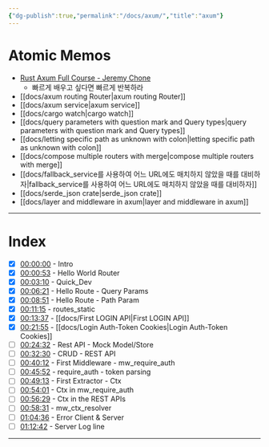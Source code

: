 ```yaml
---
{"dg-publish":true,"permalink":"/docs/axum/","title":"axum"}
---
```



# Atomic Memos

- [Rust Axum Full Course - Jeremy Chone](https://www.youtube.com/watch?v=XZtlD_m59sM)
	- 빠르게 배우고 싶다면 빠르게 반복하라
- [[docs/axum routing Router\|axum routing Router]]
- [[docs/axum service\|axum service]]
- [[docs/cargo watch\|cargo watch]]
- [[docs/query parameters with question mark and Query types\|query parameters with question mark and Query types]]
- [[docs/letting specific path as unknown with colon\|letting specific path as unknown with colon]]
- [[docs/compose multiple routers with merge\|compose multiple routers with merge]]
- [[docs/fallback_service를 사용하여 어느 URL에도 매치하지 않았을 때를 대비하자\|fallback_service를 사용하여 어느 URL에도 매치하지 않았을 때를 대비하자]]
- [[docs/serde_json crate\|serde_json crate]]
- [[docs/layer and middleware in axum\|layer and middleware in axum]]

---

# Index

- [x] [00:00:00](https://www.youtube.com/watch?v=XZtlD_m59sM&t=0s) - Intro 
- [x] [00:00:53](https://www.youtube.com/watch?v=XZtlD_m59sM&t=53s) - Hello World Router 
- [x] [00:03:10](https://www.youtube.com/watch?v=XZtlD_m59sM&t=190s) - Quick_Dev 
- [x] [00:06:21](https://www.youtube.com/watch?v=XZtlD_m59sM&t=381s) - Hello Route - Query Params 
- [x] [00:08:51](https://www.youtube.com/watch?v=XZtlD_m59sM&t=531s) - Hello Route - Path Param 
- [x] [00:11:15](https://www.youtube.com/watch?v=XZtlD_m59sM&t=675s) - routes_static 
- [x] [00:13:37](https://www.youtube.com/watch?v=XZtlD_m59sM&t=817s) - [[docs/First LOGIN API\|First LOGIN API]]
- [x] [00:21:55](https://www.youtube.com/watch?v=XZtlD_m59sM&t=1315s) - [[docs/Login Auth-Token Cookies\|Login Auth-Token Cookies]] 
- [ ] [00:24:32](https://www.youtube.com/watch?v=XZtlD_m59sM&t=1472s) - Rest API - Mock Model/Store 
- [ ] [00:32:30](https://www.youtube.com/watch?v=XZtlD_m59sM&t=1950s) - CRUD - REST API 
- [ ] [00:40:12](https://www.youtube.com/watch?v=XZtlD_m59sM&t=2412s) - First Middleware - mw_require_auth 
- [ ] [00:45:52](https://www.youtube.com/watch?v=XZtlD_m59sM&t=2752s) - require_auth - token parsing 
- [ ] [00:49:13](https://www.youtube.com/watch?v=XZtlD_m59sM&t=2953s) - First Extractor - Ctx 
- [ ] [00:54:01](https://www.youtube.com/watch?v=XZtlD_m59sM&t=3241s) - Ctx in mw_require_auth 
- [ ] [00:56:29](https://www.youtube.com/watch?v=XZtlD_m59sM&t=3389s) - Ctx in the REST APIs 
- [ ] [00:58:31](https://www.youtube.com/watch?v=XZtlD_m59sM&t=3511s) - mw_ctx_resolver
- [ ] [01:04:36](https://www.youtube.com/watch?v=XZtlD_m59sM&t=3876s) - Error Client & Server 
- [ ] [01:12:42](https://www.youtube.com/watch?v=XZtlD_m59sM&t=4362s) - Server Log line

---
